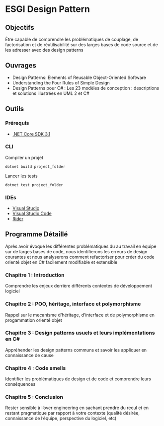 # ESGI Design Pattern

## Objectifs

Être capable de comprendre les problématiques de couplage, de factorisation et de réutilisabilité sur des larges bases de code source et de les adresser avec des design patterns

## Ouvrages

- Design Patterns: Elements of Reusable Object-Oriented Software
- Understanding the Four Rules of Simple Design
- Design Patterns pour C# : Les 23 modèles de conception : descriptions et solutions illustrées en UML 2 et C#

## Outils

### Prérequis

- [.NET Core SDK 3.1](https://dotnet.microsoft.com/download/dotnet-core/3.1)

### CLI

Compiler un projet

```
dotnet build project_folder
```

Lancer les tests

```
dotnet test project_folder
```

### IDEs

- [Visual Studio](https://visualstudio.microsoft.com/fr/vs/)
- [Visual Studio Code](https://code.visualstudio.com/)
- [Rider](https://www.jetbrains.com/rider/) 

## Programme Détaillé

Après avoir évoqué les différentes problématiques du au travail en équipe sur de larges bases de code, nous identifierons les erreurs de design courantes et nous analyserons comment refactoriser pour créer du code orienté objet en C# facilement modifiable et extensible

### Chapitre 1 : Introduction

Comprendre les enjeux derrière différents contextes de développement logiciel

### Chapitre 2 : POO, héritage, interface et polymorphisme

Rappel sur le mecanisme d'héritage, d'interface et de polymorphisme en progammation orienté objet

### Chapitre 3 : Design patterns usuels et leurs implémentations en C#

Appréhender les design patterns communs et savoir les appliquer en connaissance de cause

### Chapitre 4 : Code smells

Identifier les problématiques de design et de code et comprendre leurs conséquences

### Chapitre 5 : Conclusion

Rester sensible à l’over engineering en sachant prendre du recul et en restant pragmatique par rapport à votre contexte (qualité désirée, connaissance de l’équipe, perspective du logiciel, etc)
